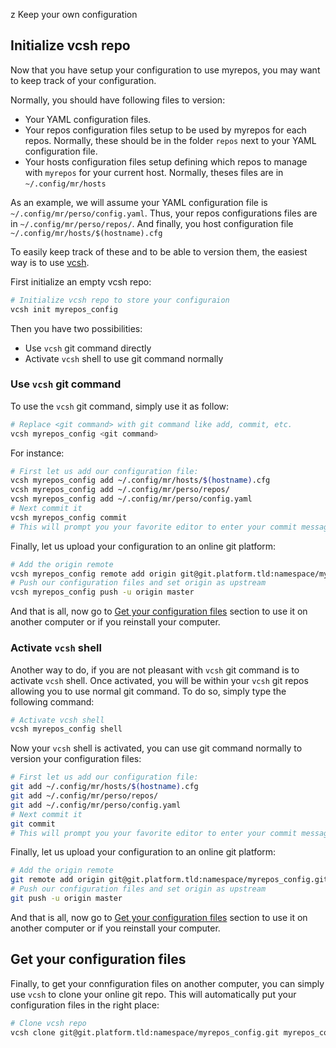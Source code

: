z Keep your own configuration

## Initialize vcsh repo

Now that you have setup your configuration to use myrepos, you may want to keep
track of your configuration.

Normally, you should have following files to version:

  * Your YAML configuration files.
  * Your repos configuration files setup to be used by myrepos for each repos.
   Normally, these should be in the folder `repos` next to your YAML
   configuration file.
  * Your hosts configuration files setup defining which repos to manage with
   `myrepos` for your current host. Normally, theses files are in
   `~/.config/mr/hosts`

As an example, we will assume your YAML configuration file is
`~/.config/mr/perso/config.yaml`. Thus, your repos configurations files are in
`~/.config/mr/perso/repos/`. And finally, you host configuration file
`~/.config/mr/hosts/$(hostname).cfg`

To easily keep track of these and to be able to version them, the easiest way is
to use [vcsh][vcsh].

First initialize an empty vcsh repo:

```bash
# Initialize vcsh repo to store your configuraion
vcsh init myrepos_config
```

Then you have two possibilities:

  * Use `vcsh` git command directly
  * Activate `vcsh` shell to use git command normally

### Use `vcsh` git command

To use the `vcsh` git command, simply use it as follow:

```bash
# Replace <git command> with git command like add, commit, etc.
vcsh myrepos_config <git command>
```

For instance:

```bash
# First let us add our configuration file:
vcsh myrepos_config add ~/.config/mr/hosts/$(hostname).cfg
vcsh myrepos_config add ~/.config/mr/perso/repos/
vcsh myrepos_config add ~/.config/mr/perso/config.yaml
# Next commit it
vcsh myrepos_config commit
# This will prompt you your favorite editor to enter your commit message
```

Finally, let us upload your configuration to an online git platform:

```bash
# Add the origin remote
vcsh myrepos_config remote add origin git@git.platform.tld:namespace/myrepos_config.git
# Push our configuration files and set origin as upstream
vcsh myrepos_config push -u origin master
```

And that is all, now go to [Get your configuration files][get_config_file]
section to use it on another computer or if you reinstall your computer.

### Activate `vcsh` shell

Another way to do, if you are not pleasant with `vcsh` git command is to
activate `vcsh` shell. Once activated, you will be within your `vcsh` git repos
allowing you to use normal git command. To do so, simply type the following
command:

```bash
# Activate vcsh shell
vcsh myrepos_config shell
```

Now your `vcsh` shell is activated, you can use git command normally to version
your configuration files:

```bash
# First let us add our configuration file:
git add ~/.config/mr/hosts/$(hostname).cfg
git add ~/.config/mr/perso/repos/
git add ~/.config/mr/perso/config.yaml
# Next commit it
git commit
# This will prompt you your favorite editor to enter your commit message
```

Finally, let us upload your configuration to an online git platform:

```bash
# Add the origin remote
git remote add origin git@git.platform.tld:namespace/myrepos_config.git
# Push our configuration files and set origin as upstream
git push -u origin master
```

And that is all, now go to [Get your configuration files][get_config_file]
section to use it on another computer or if you reinstall your computer.

## Get your configuration files

Finally, to get your connfiguration files on another computer, you can simply
use `vcsh` to clone your online git repo. This will automatically put your
configuration files in the right place:

```bash
# Clone vcsh repo
vcsh clone git@git.platform.tld:namespace/myrepos_config.git myrepos_config
```

[vcsh]: https://github.com/RichiH/vcsh
[get_config_file]: #get-your-configuration-files
